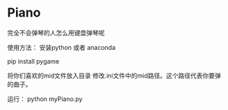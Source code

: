 # Piano
完全不会弹琴的人怎么用键盘弹琴呢

使用方法：
安装python 或者 anaconda

pip install pygame

将你们喜欢的mid文件放入目录
修改.ini文件中的mid路径。这个路径代表你要弹的曲子。

运行：
python myPiano.py
